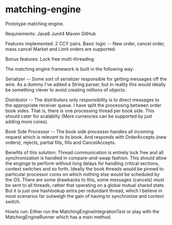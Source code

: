 # matching-engine
Prototype matching engine.

Requirements:
Java8
Junit4
Maven
GitHub

Features implemented:
2 CCY pairs.
Basic logic -- New order, cancel order, mass cancel
Market and Limit orders are supported.

Bonus features:
Lock free multi-threading


The matching engine framework is built in the following way:

Serializer -- Some sort of serializer responsible for getting messages off the wire. As a dummy I've added a String
parser, but in reality this would ideally be something clever to avoid creating millions of objects.

Distributor -- The distributors only responsibility is to direct messages to the appropriate receiver queue.
I have split the processing between order book sides. That is, there is one processing thread per book side. This 
should cater for scalablity (More currencies can be supported by just adding more cores).

Book Side Processor -- The book side processor handles all incoming request which is relevant to its book. And responds
with OrderAccepts (new orders), rejects, partial fills, fills and CancelAccepts.


Benefits of this solution:
Thread communication is entirely lock free and all synchronization is handled in compare-and-swap fashion. This should
allow the enginge to perform without long delays for handling critical sections, context switches and so forth.
Ideally the book threads would be pinned to particular processor cores on which nothing else would be scheduled by the
OS. There are some drawbacks to this, some messages (cancels) must be sent to all threads, rather that operating on a 
global mutual shared state. But it is just one hashlookup extra per redundant thread, which I believe in most scenarios
far outweigh the gain of having to synchronize and context switch.


Howto run:
Either run the MatchingEngineIntegrationTest  or play with the MatchingEngineRunner which has a main method.


